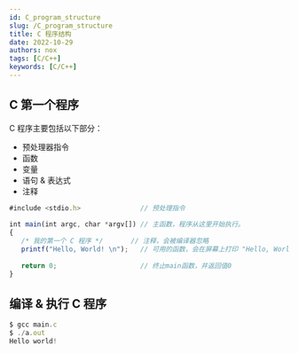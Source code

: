 ```yaml
---
id: C_program_structure
slug: /C_program_structure
title: C 程序结构
date: 2022-10-29
authors: nox
tags: [C/C++]
keywords: [C/C++]
---
```


<!-- truncate -->

## C 第一个程序

C 程序主要包括以下部分：

- 预处理器指令
- 函数
- 变量
- 语句 & 表达式
- 注释

```js
#include <stdio.h>               // 预处理指令
 
int main(int argc, char *argv[]) // 主函数，程序从这里开始执行。
{
   /* 我的第一个 C 程序 */       // 注释，会被编译器忽略
   printf("Hello, World! \n");   // 可用的函数，会在屏幕上打印 "Hello, World!"。 
   
   return 0;                     // 终止main函数，并返回值0
}
```

## 编译 & 执行 C 程序

```js
$ gcc main.c
$ ./a.out
Hello world!
```

